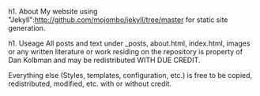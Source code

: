h1. About
My website using "Jekyll":http://github.com/mojombo/jekyll/tree/master for static site generation.

h1. Useage
All  posts and text under _posts, about.html, index.html, images or any written literature or work residing on the repository is property of Dan Kolbman and may be redistributed WITH DUE CREDIT.

Everything else (Styles, templates, configuration, etc.) is free to be copied, redistributed, modified, etc. with or without credit.
